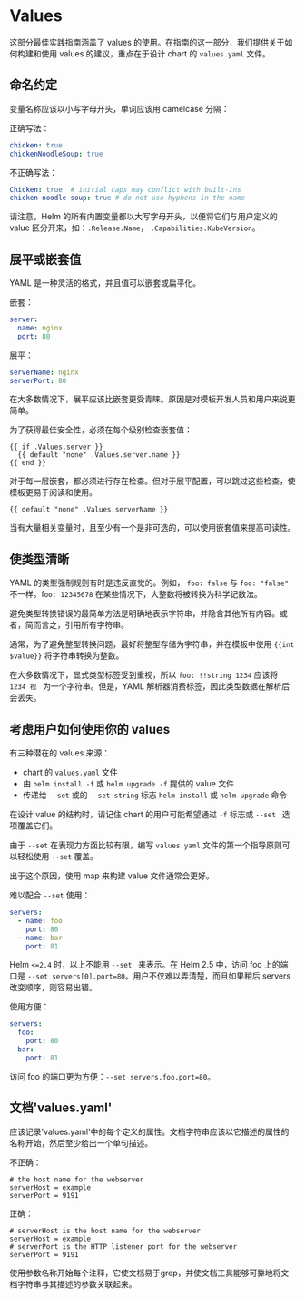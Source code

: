 # Values
这部分最佳实践指南涵盖了 values 的使用。在指南的这一部分，我们提供关于如何构建和使用 values 的建议，重点在于设计 chart 的 `values.yaml` 文件。

## 命名约定
变量名称应该以小写字母开头，单词应该用 camelcase 分隔：

正确写法：
```yaml
chicken: true
chickenNoodleSoup: true
```

不正确写法：


```yaml
Chicken: true  # initial caps may conflict with built-ins
chicken-noodle-soup: true # do not use hyphens in the name
```

请注意，Helm 的所有内置变量都以大写字母开头，以便将它们与用户定义的 value 区分开来，如：`.Release.Name`， `.Capabilities.KubeVersion`。

## 展平或嵌套值

YAML 是一种灵活的格式，并且值可以嵌套或扁平化。

嵌套：

```yaml
server:
  name: nginx
  port: 80
```

展平：

```yaml
serverName: nginx
serverPort: 80
```

在大多数情况下，展平应该比嵌套更受青睐。原因是对模板开发人员和用户来说更简单。

为了获得最佳安全性，必须在每个级别检查嵌套值：

```
{{ if .Values.server }}
  {{ default "none" .Values.server.name }}
{{ end }}
```

对于每一层嵌套，都必须进行存在检查。但对于展平配置，可以跳过这些检查，使模板更易于阅读和使用。

```
{{ default "none" .Values.serverName }}
```

当有大量相关变量时，且至少有一个是非可选的，可以使用嵌套值来提高可读性。

## 使类型清晰

YAML 的类型强制规则有时是违反直觉的。例如， `foo: false` 与 `foo: "false"` 不一样。f`oo: 12345678` 在某些情况下，大整数将被转换为科学记数法。

避免类型转换错误的最简单方法是明确地表示字符串，并隐含其他所有内容。或者，简而言之，引用所有字符串。

通常，为了避免整型转换问题，最好将整型存储为字符串，并在模板中使用 `{{int $value}}` 将字符串转换为整数。

在大多数情况下，显式类型标签受到重视，所以 `foo: !!string 1234` 应该将 `1234 视 ` 为一个字符串。但是，YAML 解析器消费标签，因此类型数据在解析后会丢失。

## 考虑用户如何使用你的 values

有三种潜在的 values 来源：

- chart 的 `values.yaml` 文件
- 由 `helm install -f` 或 `helm upgrade -f` 提供的 value 文件
- 传递给 `--set` 或的 `--set-string` 标志 `helm install` 或 `helm upgrade` 命令

在设计 value 的结构时，请记住 chart 的用户可能希望通过 `-f` 标志或 `--set ` 选项覆盖它们。

由于 `--set` 在表现力方面比较有限，编写 `values.yaml` 文件的第一个指导原则可以轻松使用 `--set` 覆盖。

出于这个原因，使用 map 来构建 value 文件通常会更好。

难以配合 `--set` 使用：

```yaml
servers:
  - name: foo
    port: 80
  - name: bar
    port: 81
```

Helm `<=2.4` 时，以上不能用 `--set ` 来表示。在 Helm 2.5 中，访问 foo 上的端口是 `--set servers[0].port=80`。用户不仅难以弄清楚，而且如果稍后 servers 改变顺序，则容易出错。

使用方便：

```yaml
servers:
  foo:
    port: 80
  bar:
    port: 81
```

访问 foo 的端口更为方便：`--set servers.foo.port=80`。

## 文档'values.yaml'

应该记录'values.yaml'中的每个定义的属性。文档字符串应该以它描述的属性的名称开始，然后至少给出一个单句描述。

不正确：

```
# the host name for the webserver
serverHost = example
serverPort = 9191
```

正确：

```
# serverHost is the host name for the webserver
serverHost = example
# serverPort is the HTTP listener port for the webserver
serverPort = 9191
```

使用参数名称开始每个注释，它使文档易于grep，并使文档工具能够可靠地将文档字符串与其描述的参数关联起来。
